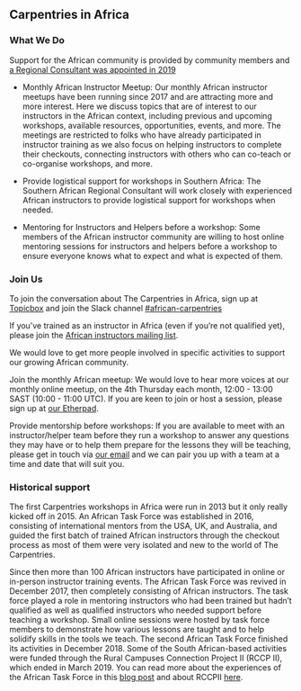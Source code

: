 ## Carpentries in Africa

### What We Do

Support for the African community is provided by community members and [a Regional Consultant was appointed in 2019](https://carpentries.org/blog/2019/11/introducing-angelique//)

- Monthly African Instructor Meetup: Our monthly African instructor meetups have been running since 2017 and are  attracting more and more interest. Here we discuss topics that are of interest to our instructors in the African context, including previous and upcoming workshops, available resources, opportunities, events, and more. The meetings are restricted to folks who have already participated in instructor training as we also focus on helping instructors to complete their checkouts, connecting instructors with others who can co-teach or co-organise workshops, and more.

- Provide logistical support for workshops in Southern Africa: The Southern African Regional Consultant will work closely with experienced African instructors to provide logistical support for workshops when needed.

- Mentoring for Instructors and Helpers before a workshop: Some members of the African instructor community are willing to host online mentoring sessions for instructors and helpers before a workshop to ensure everyone knows what to expect and what is expected of them.


### Join Us

To join the conversation about The Carpentries in Africa,  sign up at [Topicbox](https://carpentries.topicbox.com/groups/local-africa) and join the Slack channel [#african-carpentries](https://swc-slack-invite.herokuapp.com/)

If you’ve trained as an instructor in Africa (even if you’re not qualified yet), please join the [African instructors mailing list](mailto:african-carpentry-instructors&#64;googlegroups.com).

We would love to get more people involved in specific activities to support our growing African community.

Join the monthly African meetup: We would love to hear more voices at our monthly online meetup, on the 4th Thursday each month, 12:00 - 13:00 SAST (10:00 - 11:00 UTC). If you are keen to join or host a session, please sign up at [our Etherpad](http://pad.software-carpentry.org/ZA-community-call).

Provide mentorship before workshops: If you are available to meet with an instructor/helper team before they run a workshop to answer any questions they may have or to help them prepare for the lessons they will be teaching, please get in touch via [our email](mailto:admin-afr&#64;carpentries.org) and we can pair you up with a team at a time and date that will suit you.

### Historical support

The first Carpentries workshops in Africa were run in 2013 but it only really kicked off in 2015. An African Task Force was established in 2016, consisting of international mentors from the USA, UK, and Australia, and guided the first batch of trained African instructors through the checkout process as most of them were very isolated and new to the world of The Carpentries.

Since then more than 100 African instructors have participated in online or in-person instructor training events. The African Task Force was revived in December 2017, then completely consisting of African instructors. The task force played a role in mentoring instructors who had been trained but hadn’t qualified as well as qualified instructors who needed support before teaching a workshop. Small online sessions were hosted by task force members to demonstrate how various lessons are taught and to help solidify skills in the tools we teach. The second African Task Force finished its activities in December 2018. Some of the South African-based activities were funded through the Rural Campuses Connection Project II (RCCP II), which ended in March 2019. You can read more about the experiences of the African Task Force in this [blog post](https://carpentries.org/blog/2019/01/african-task-force-update/) and about RCCPII [here](https://tenet-rccpii.github.io/rccpii-2018/).
